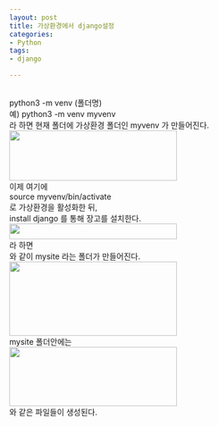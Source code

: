 ```yaml
---
layout: post
title: 가상환경에서 django설정
categories:
- Python
tags:
- django

---
```

<br>python3 -m venv (폴더명)
<br>예) python3 -m venv myvenv
<br>라 하면
현재 폴더에 가상환경 폴더인 myvenv 가 만들어진다.
<img class="aligncenter size-medium wp-image-778" src="http://xzero.co.kr/wp-content/uploads/2017/01/django설치-mac-0.png" width="300" height="90" />
<br>이제 여기에
<br>source myvenv/bin/activate
<br>로 가상환경을 활성화한 뒤,
<br>install django 를 통해 장고를 설치한다.
<br><img class="aligncenter size-medium wp-image-779" src="http://xzero.co.kr/wp-content/uploads/2017/01/django설치-mac-1.png" width="300" height="28" />
<br>라 하면
<br>와 같이 mysite 라는 폴더가 만들어진다.
<br><img class="aligncenter size-medium wp-image-780" src="http://xzero.co.kr/wp-content/uploads/2017/01/django설치-mac-2.png" width="300" height="133" />
<br>mysite 폴더안에는
<br><img class="aligncenter size-medium wp-image-781" src="http://xzero.co.kr/wp-content/uploads/2017/01/django설치-mac-3.png" width="300" height="106" />
<br>와 같은 파일들이 생성된다.

